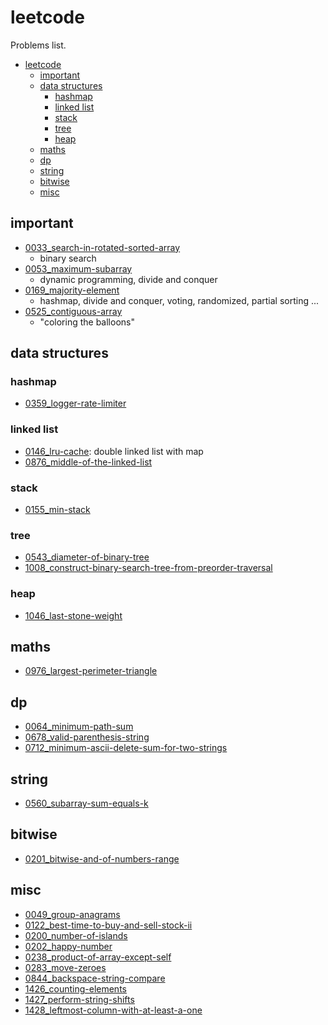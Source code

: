 # leetcode

Problems list.

- [leetcode](#leetcode)
  - [important](#important)
  - [data structures](#data-structures)
    - [hashmap](#hashmap)
    - [linked list](#linked-list)
    - [stack](#stack)
    - [tree](#tree)
    - [heap](#heap)
  - [maths](#maths)
  - [dp](#dp)
  - [string](#string)
  - [bitwise](#bitwise)
  - [misc](#misc)

## important

- [0033_search-in-rotated-sorted-array](./0033_search-in-rotated-sorted-array)
  - binary search
- [0053_maximum-subarray](./0053_maximum-subarray)
  - dynamic programming, divide and conquer
- [0169_majority-element](./0169_majority-element)
  - hashmap, divide and conquer, voting, randomized, partial sorting ...
- [0525_contiguous-array](./0525_contiguous-array)
  - "coloring the balloons"

## data structures

### hashmap

- [0359_logger-rate-limiter](./0359_logger-rate-limiter)

### linked list

- [0146_lru-cache](,/0146_lru-cache): double linked list with map
- [0876_middle-of-the-linked-list](./0876_middle-of-the-linked-list)

### stack

- [0155_min-stack](./0155_min-stack)

### tree

- [0543_diameter-of-binary-tree](./0543_diameter-of-binary-tree)
- [1008_construct-binary-search-tree-from-preorder-traversal](./1008_construct-binary-search-tree-from-preorder-traversal)

### heap

- [1046_last-stone-weight](./1046_last-stone-weight) <!-- TODO -->

## maths

- [0976_largest-perimeter-triangle](./0976_largest-perimeter-triangle)

## dp

- [0064_minimum-path-sum](./0064_minimum-path-sum)
- [0678_valid-parenthesis-string](./0678_valid-parenthesis-string)
- [0712_minimum-ascii-delete-sum-for-two-strings](./0712_minimum-ascii-delete-sum-for-two-strings)

## string

- [0560_subarray-sum-equals-k](./0560_subarray-sum-equals-k)

## bitwise

- [0201_bitwise-and-of-numbers-range](./0201_bitwise-and-of-numbers-range)

## misc

- [0049_group-anagrams](./0049_group-anagrams)
- [0122_best-time-to-buy-and-sell-stock-ii](./0122_best-time-to-buy-and-sell-stock-ii)
- [0200_number-of-islands](./0200_number-of-islands)
- [0202_happy-number](./0202_happy-number)
- [0238_product-of-array-except-self](./0238_product-of-array-except-self)
- [0283_move-zeroes](./0283_move-zeroes)
- [0844_backspace-string-compare](./0844_backspace-string-compare)
- [1426_counting-elements](./1426_counting-elements)
- [1427_perform-string-shifts](./1427_perform-string-shifts)
- [1428_leftmost-column-with-at-least-a-one](./1428_leftmost-column-with-at-least-a-one)
